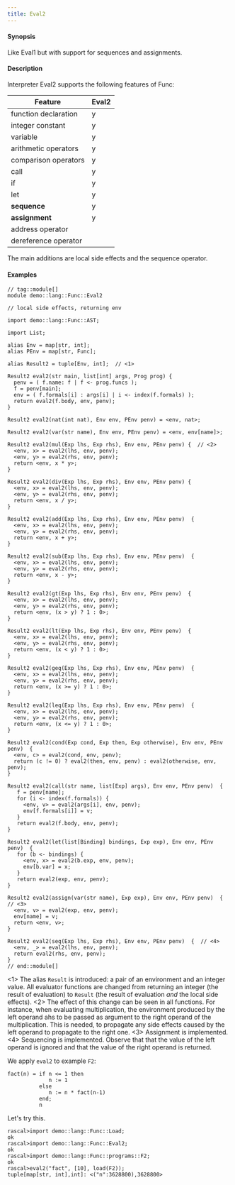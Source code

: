 ```yaml
---
title: Eval2
---
```


#### Synopsis

Like Eval1 but with support for sequences and assignments.


#### Description

Interpreter Eval2 supports the following features of Func: 


| Feature              | Eval2 |
| --- | --- |
| function declaration | y |
| integer constant     | y |
| variable             | y |
| arithmetic operators | y |
| comparison operators | y |
| call                 | y |
| if                   | y |
| let                  | y |
| __sequence__         | y |
| __assignment__       | y |
| address operator     |
| dereference operator |




The main additions are local side effects and the sequence operator.

#### Examples


```rascal
// tag::module[]
module demo::lang::Func::Eval2

// local side effects, returning env

import demo::lang::Func::AST;

import List;

alias Env = map[str, int];
alias PEnv = map[str, Func];

alias Result2 = tuple[Env, int];  // <1>

Result2 eval2(str main, list[int] args, Prog prog) {
  penv = ( f.name: f | f <- prog.funcs );
  f = penv[main];
  env = ( f.formals[i] : args[i] | i <- index(f.formals) ); 
  return eval2(f.body, env, penv);
}

Result2 eval2(nat(int nat), Env env, PEnv penv) = <env, nat>;
 
Result2 eval2(var(str name), Env env, PEnv penv) = <env, env[name]>;       
       
Result2 eval2(mul(Exp lhs, Exp rhs), Env env, PEnv penv) {  // <2>
  <env, x> = eval2(lhs, env, penv);
  <env, y> = eval2(rhs, env, penv);
  return <env, x * y>;
} 
      
Result2 eval2(div(Exp lhs, Exp rhs), Env env, PEnv penv) {
  <env, x> = eval2(lhs, env, penv);
  <env, y> = eval2(rhs, env, penv);
  return <env, x / y>;
} 
      
Result2 eval2(add(Exp lhs, Exp rhs), Env env, PEnv penv)  {
  <env, x> = eval2(lhs, env, penv);
  <env, y> = eval2(rhs, env, penv);
  return <env, x + y>;
} 
      
Result2 eval2(sub(Exp lhs, Exp rhs), Env env, PEnv penv)  {
  <env, x> = eval2(lhs, env, penv);
  <env, y> = eval2(rhs, env, penv);
  return <env, x - y>;
} 
      
Result2 eval2(gt(Exp lhs, Exp rhs), Env env, PEnv penv)  {
  <env, x> = eval2(lhs, env, penv);
  <env, y> = eval2(rhs, env, penv);
  return <env, (x > y) ? 1 : 0>;
} 
      
Result2 eval2(lt(Exp lhs, Exp rhs), Env env, PEnv penv)  {
  <env, x> = eval2(lhs, env, penv);
  <env, y> = eval2(rhs, env, penv);
  return <env, (x < y) ? 1 : 0>;
} 
      
Result2 eval2(geq(Exp lhs, Exp rhs), Env env, PEnv penv)  {
  <env, x> = eval2(lhs, env, penv);
  <env, y> = eval2(rhs, env, penv);
  return <env, (x >= y) ? 1 : 0>;
} 
      
Result2 eval2(leq(Exp lhs, Exp rhs), Env env, PEnv penv)  {
  <env, x> = eval2(lhs, env, penv);
  <env, y> = eval2(rhs, env, penv);
  return <env, (x <= y) ? 1 : 0>;
} 
  
Result2 eval2(cond(Exp cond, Exp then, Exp otherwise), Env env, PEnv penv)  {
  <env, c> = eval2(cond, env, penv);
  return (c != 0) ? eval2(then, env, penv) : eval2(otherwise, env, penv);
}
      
Result2 eval2(call(str name, list[Exp] args), Env env, PEnv penv)  {
   f = penv[name];
   for (i <- index(f.formals)) {
     <env, v> = eval2(args[i], env, penv);
     env[f.formals[i]] = v;
   }
   return eval2(f.body, env, penv);
}
         
Result2 eval2(let(list[Binding] bindings, Exp exp), Env env, PEnv penv)  {
   for (b <- bindings) {
     <env, x> = eval2(b.exp, env, penv);
     env[b.var] = x;
   }
   return eval2(exp, env, penv);
} 
    
Result2 eval2(assign(var(str name), Exp exp), Env env, PEnv penv)  { // <3>
  <env, v> = eval2(exp, env, penv);
  env[name] = v;
  return <env, v>;
}

Result2 eval2(seq(Exp lhs, Exp rhs), Env env, PEnv penv)  {  // <4>
  <env, _> = eval2(lhs, env, penv);
  return eval2(rhs, env, penv);
}
// end::module[]

```

                
<1> The alias `Result` is introduced: a pair of an environment and an integer value.
    All evaluator functions are changed from returning an integer (the result of evaluation) to
   `Result` (the result of evaluation _and_ the local side effects).
<2> The effect of this change can be seen in all functions. For instance, when evaluating
    multiplication, the environment produced by the left operand ahs to be passed as 
    argument to the right operand of the multiplication. This is needed, to propagate any side effects
    caused by the left operand to propagate to the right one.
<3> Assignment is implemented.
<4>  Sequencing is implemented. Observe that that the value of the left operand is ignored and that
  the value of the right operand is returned.


We apply `eval2` to example `F2`:
```rascal
fact(n) = if n <= 1 then 
             n := 1
	      else 
	         n := n * fact(n-1)
	      end;
	      n
```

                
Let's try this.

```rascal-shell
rascal>import demo::lang::Func::Load;
ok
rascal>import demo::lang::Func::Eval2;
ok
rascal>import demo::lang::Func::programs::F2;
ok
rascal>eval2("fact", [10], load(F2));
tuple[map[str, int],int]: <("n":3628800),3628800>
```


